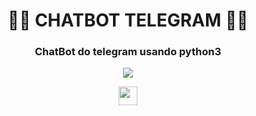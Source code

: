 <!-- README BOT TELEGRAM -->

<h1 align="center"> 👨‍🌾 CHATBOT TELEGRAM 👨‍🌾 </h1>
<h3 align="center"> ChatBot do telegram usando python3</h3>

<div align="center">
    <img src = "https://imgur.com/gallery/KzUk4QY">
</div>

<p align="center">
    <img src ="https://img.shields.io/badge/BOT-TELEGRAM-red"
    height="30"
    widht="100"
    >
</p>